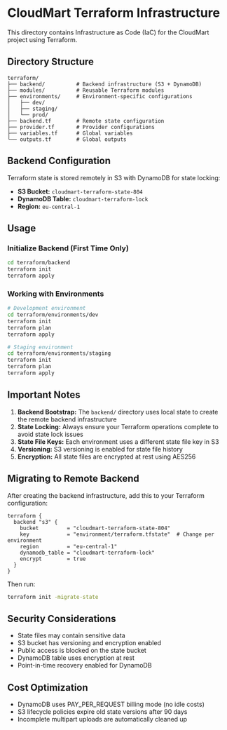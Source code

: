 # CloudMart Terraform Infrastructure

This directory contains Infrastructure as Code (IaC) for the CloudMart project using Terraform.

## Directory Structure
```
terraform/
├── backend/          # Backend infrastructure (S3 + DynamoDB)
├── modules/          # Reusable Terraform modules
├── environments/     # Environment-specific configurations
│   ├── dev/
│   ├── staging/
│   └── prod/
├── backend.tf        # Remote state configuration
├── provider.tf       # Provider configurations
├── variables.tf      # Global variables
└── outputs.tf        # Global outputs
```

## Backend Configuration

Terraform state is stored remotely in S3 with DynamoDB for state locking:

- **S3 Bucket:** `cloudmart-terraform-state-804`
- **DynamoDB Table:** `cloudmart-terraform-lock`
- **Region:** `eu-central-1`

## Usage

### Initialize Backend (First Time Only)
```bash
cd terraform/backend
terraform init
terraform apply
```

### Working with Environments
```bash
# Development environment
cd terraform/environments/dev
terraform init
terraform plan
terraform apply

# Staging environment
cd terraform/environments/staging
terraform init
terraform plan
terraform apply
```

## Important Notes

1. **Backend Bootstrap:** The `backend/` directory uses local state to create the remote backend infrastructure
2. **State Locking:** Always ensure your Terraform operations complete to avoid state lock issues
3. **State File Keys:** Each environment uses a different state file key in S3
4. **Versioning:** S3 versioning is enabled for state file history
5. **Encryption:** All state files are encrypted at rest using AES256

## Migrating to Remote Backend

After creating the backend infrastructure, add this to your Terraform configuration:
```hcl
terraform {
  backend "s3" {
    bucket         = "cloudmart-terraform-state-804"
    key            = "environment/terraform.tfstate"  # Change per environment
    region         = "eu-central-1"
    dynamodb_table = "cloudmart-terraform-lock"
    encrypt        = true
  }
}
```

Then run:
```bash
terraform init -migrate-state
```

## Security Considerations

- State files may contain sensitive data
- S3 bucket has versioning and encryption enabled
- Public access is blocked on the state bucket
- DynamoDB table uses encryption at rest
- Point-in-time recovery enabled for DynamoDB

## Cost Optimization

- DynamoDB uses PAY_PER_REQUEST billing mode (no idle costs)
- S3 lifecycle policies expire old state versions after 90 days
- Incomplete multipart uploads are automatically cleaned up
